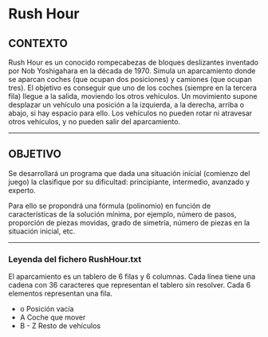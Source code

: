 # Rush Hour
## CONTEXTO

Rush Hour es un conocido rompecabezas de bloques deslizantes inventado por Nob Yoshigahara en la década de 1970. Simula un aparcamiento donde se aparcan coches (que ocupan dos posiciones) y camiones (que ocupan tres). El objetivo es conseguir que uno de los coches (siempre en la tercera fila) llegue a la salida, moviendo los otros vehículos. Un movimiento supone desplazar un vehículo una posición a la izquierda, a la derecha, arriba o abajo, si hay espacio para ello. Los vehículos no pueden rotar ni atravesar otros vehículos, y no pueden salir del aparcamiento. 

--------------------------------------------------------------------------------------

## OBJETIVO

Se desarrollará un programa que dada una situación inicial (comienzo del juego) la clasifique por su dificultad: principiante, intermedio, avanzado y experto.

Para ello se propondrá una fórmula (polinomio) en función de características de la solución mínima, por ejemplo, número de pasos, proporción de piezas movidas, grado de simetría, número de piezas en la situación inicial, etc.

--------------------------------------------------------------------------------------

### Leyenda del fichero RushHour.txt
El aparcamiento es un tablero de 6 filas y 6 columnas.
Cada línea tiene una cadena con 36 caracteres que representan el tablero sin resolver. Cada 6 elementos representan una fila.
- o Posición vacía
- A Coche que mover
- B - Z Resto de vehículos
